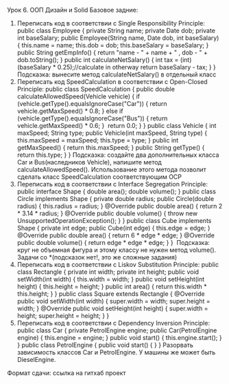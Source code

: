 Урок 6. ООП Дизайн и Solid
Базовое задние:
1. Переписать код в соответствии с Single Responsibility Principle:
public class Employee {
private String name;
private Date dob;
private int baseSalary;
public Employee(String name, Date dob, int baseSalary) {
this.name = name;
this.dob = dob;
this.baseSalary = baseSalary;
}
public String getEmpInfo() {
return "name - " + name + " , dob - " + dob.toString();
}
public int calculateNetSalary() {
int tax = (int) (baseSalary * 0.25);//calculate in otherway
return baseSalary - tax;
}
}
​
Подсказка: вынесите метод calculateNetSalary() в отдельный класс
​
2. Переписать код SpeedCalculation в соответствии с Open-Closed Principle:
public class SpeedCalculation {
public double calculateAllowedSpeed(Vehicle vehicle) {
if (vehicle.getType().equalsIgnoreCase("Car")) {
return vehicle.getMaxSpeed() * 0.8;
} else if (vehicle.getType().equalsIgnoreCase("Bus")) {
return vehicle.getMaxSpeed() * 0.6;
}
​
return 0.0;
}
}
public class Vehicle {
int maxSpeed;
String type;
public Vehicle(int maxSpeed, String type) {
this.maxSpeed = maxSpeed;
this.type = type;
}
public int getMaxSpeed() {
return this.maxSpeed;
}
public String getType() {
return this.type;
}
}
​
Подсказка: создайте два дополнительных класса Car и Bus(наследников Vehicle), напишите метод calculateAllowedSpeed(). Использование этого метода позволит сделать класс SpeedCalculation соответствующим OCP
​
3. Переписать код в соответствии с Interface Segregation Principle:
public interface Shape {
double area();
double volume();
}
public class Circle implements Shape {
private double radius;
public Circle(double radius) {
this.radius = radius;
}
@Override
public double area() {
return 2 * 3.14 * radius;
}
@Override
public double volume() {
throw new UnsupportedOperationException();
}
}
public class Cube implements Shape {
private int edge;
public Cube(int edge) {
this.edge = edge;
}
@Override
public double area() {
return 6 * edge * edge;
}
@Override
public double volume() {
return edge * edge * edge;
}
}
​
Подсказка: круг не объемная фигура и этому классу не нужен метод volume().
​
Задачи со *(подсказок нет!, это же сложные задания)
4. Переписать код в соответствии с Liskov Substitution Principle:
public class Rectangle {
private int width;
private int height;
public void setWidth(int width) {
this.width = width;
}
public void setHeight(int height) {
this.height = height;
}
public int area() {
return this.width * this.height;
}
}
public class Square extends Rectangle {
@Override
public void setWidth(int width) {
super.width = width;
super.height = width;
}
@Override
public void setHeight(int height) {
super.width = height;
super.height = height;
}
}
​
5. Переписать код в соответствии с Dependency Inversion Principle:
public class Car {
private PetrolEngine engine;
public Car(PetrolEngine engine) {
this.engine = engine;
}
public void start() {
this.engine.start();
}
}
public class PetrolEngine {
public void start() {
}
}
Разорвать зависимость классов Car и PetrolEngine. У машины же может быть DieselEngine.

Формат сдачи: ссылка на гитхаб проект